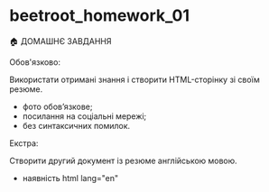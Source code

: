 # beetroot_homework_01

🏠 ДОМАШНЄ ЗАВДАННЯ

Обов'язково:

Використати отримані знання і створити HTML-сторінку зі своїм резюме.

 - фото обов’язкове;
 - посилання на соціальні мережі;
 - без синтаксичних помилок.

Екстра:

Створити другий документ із резюме англійською мовою.

 - наявність html lang="en"

